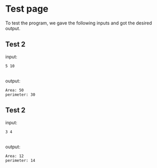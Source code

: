 # Test page
To test the program, we gave the following inputs and got the desired output.
<br>

## Test 2
input:

```
5 10
```
<br>
output:

```
Area: 50
perimeter: 30
```

## Test 2
input:
```
3 4
```
<br>
output:

```
Area: 12
perimeter: 14
```